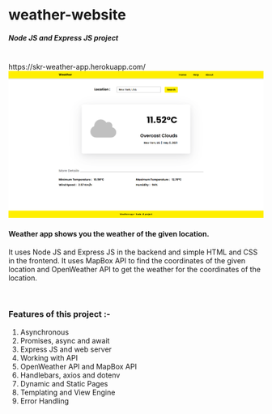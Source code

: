 # weather-website
##### Node JS and Express JS project

<br>
https://skr-weather-app.herokuapp.com/

<br>

<img src="./public/img/site-image.png" alt="site-image">

<br>

#### Weather app shows you the weather of the given location. 
It uses Node JS and Express JS in the backend and simple HTML and CSS in the frontend. It uses MapBox API to find the coordinates of the given location and OpenWeather API to get the weather for the coordinates of the location.

<br>

### Features of this project :-
<ol>
  <li>Asynchronous</li>
  <li>Promises, async and await</li>
  <li>Express JS and web server</li>
  <li>Working with API</li>
  <li>OpenWeather API and MapBox API</li>
  <li>Handlebars, axios and dotenv</li>
  <li>Dynamic and Static Pages</li>
  <li>Templating and View Engine</li>
  <li>Error Handling</li>
</ol>
